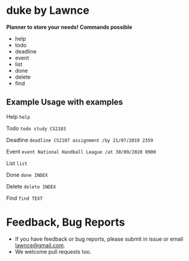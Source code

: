 # duke by Lawnce

**Planner to store your needs!**
**Commands possible**

* help
* todo
* deadline
* event
* list
* done
* delete
* find

## Example Usage with examples
Help
`help`

Todo
`todo study CS2103` 

Deadline
`deadline CS2107 assignment /by 21/07/2019 2359`

Event
`event National Handball League /at 30/09/2020 0900`

List
`list`

Done
`done INDEX`

Delete
`delete INDEX`

Find
`find TEXT`


# Feedback, Bug Reports

* If you have feedback or bug reports, please submit in issue or email lawnce@gmail.com.
* We welcome pull requests too.